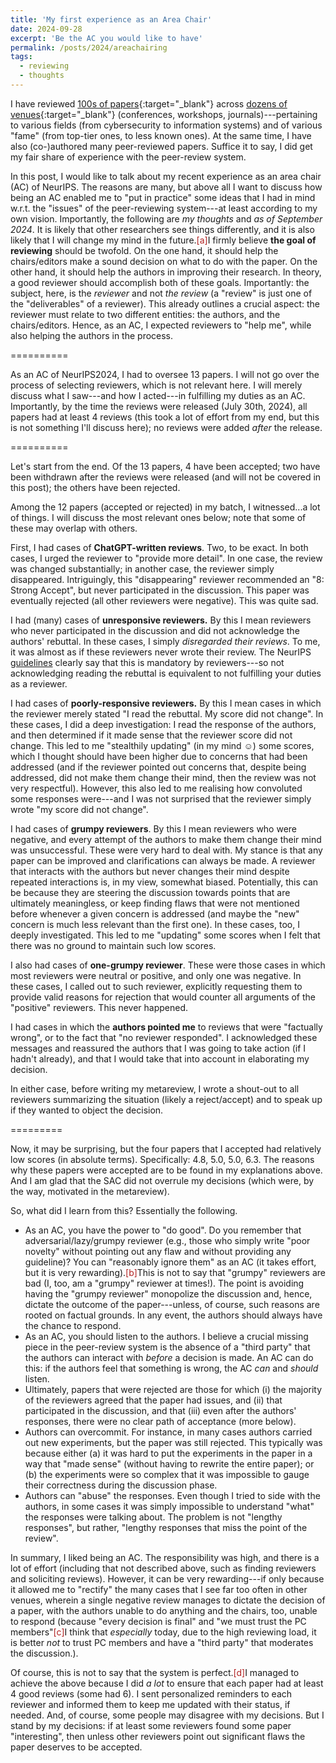 ```yaml
---
title: 'My first experience as an Area Chair'
date: 2024-09-28
excerpt: 'Be the AC you would like to have'
permalink: /posts/2024/areachairing
tags:
  - reviewing
  - thoughts
---
```


I have reviewed [100s of papers](https://www.giovanniapruzzese.com/reviewing){:target="_blank"} across [dozens of venues](https://www.giovanniapruzzese.com/service){:target="_blank"} (conferences, workshops, journals)---pertaining to various fields (from cybersecurity to information systems) and of various "fame" (from top-tier ones, to less known ones). At the same time, I have also (co-)authored many peer-reviewed papers. Suffice it to say, I did get my fair share of experience with the peer-review system. 

In this post, I would like to talk about my recent experience as an area chair (AC) of NeurIPS. The reasons are many, but above all I want to discuss how being an AC enabled me to "put in practice" some ideas that I had in mind w.r.t. the "issues" of the peer-reviewing system---at least according to my own vision. Importantly, the following are _my thoughts_ and _as of September 2024_. It is likely that other researchers see things differently, and it is also likely that I will change my mind in the future.<span class="footnote"><a style="color:firebrick">[a]</a><span class="footnote_content">I firmly believe **the goal of reviewing** should be twofold. On the one hand, it should help the chairs/editors make a sound decision on what to do with the paper. On the other hand, it should help the authors in improving their research. In theory, a good reviewer should accomplish both of these goals. Importantly: the subject, here, is the _reviewer_ and not _the review_ (a "review" is just one of the "deliverables" of a reviewer). This already outlines a crucial aspect: the reviewer must relate to two different entities: the authors, and the chairs/editors. Hence, as an AC, I expected reviewers to "help me", while also helping the authors in the process.</span></span>  

==========

As an AC of NeurIPS2024, I had to oversee 13 papers. 
I will not go over the process of selecting reviewers, which is not relevant here. I will merely discuss what I saw---and how I acted---in fulfilling my duties as an AC. Importantly, by the time the reviews were released (July 30th, 2024), all papers had at least 4 reviews (this took a lot of effort from my end, but this is not something I'll discuss here); no reviews were added _after_ the release.

==========

Let's start from the end. Of the 13 papers, 4 have been accepted; two have been withdrawn after the reviews were released (and will not be covered in this post); the others have been rejected. 

Among the 12 papers (accepted or rejected) in my batch, I witnessed...a lot of things. I will discuss the most relevant ones below; note that some of these may overlap with others.

First, I had cases of **ChatGPT-written reviews**. Two, to be exact. In both cases, I urged the reviewer to "provide more detail". In one case, the review was changed substantially; in another case, the reviewer simply disappeared. Intriguingly, this "disappearing" reviewer recommended an "8: Strong Accept", but never participated in the discussion. This paper was eventually rejected (all other reviewers were negative). This was quite sad. 

I had (many) cases of **unresponsive reviewers.** By this I mean reviewers who never participated in the discussion and did not acknowledge the authors' rebuttal. In these cases, I simply _disregarded their reviews_. To me, it was almost as if these reviewers never wrote their review. The NeurIPS [guidelines](https://neurips.cc/Conferences/2024/ReviewerGuidelines) clearly say that this is mandatory by reviewers---so not acknowledging reading the rebuttal is equivalent to not fulfilling your duties as a reviewer.

I had cases of **poorly-responsive reviewers.** By this I mean cases in which the reviewer merely stated "I read the rebuttal. My score did not change". In these cases, I did a deep investigation: I read the response of the authors, and then determined if it made sense that the reviewer score did not change. This led to me "stealthily updating" (in my mind ☺) some scores, which I thought should have been higher due to concerns that had been addressed (and if the reviewer pointed out concerns that, despite being addressed, did not make them change their mind, then the review was not very respectful). However, this also led to me realising how convoluted some responses were---and I was not surprised that the reviewer simply wrote "my score did not change". 

I had cases of **grumpy reviewers**. By this I mean reviewers who were negative, and every attempt of the authors to make them change their mind was unsuccessful. These were very hard to deal with. My stance is that any paper can be improved and clarifications can always be made. A reviewer that interacts with the authors but never changes their mind despite repeated interactions is, in my view, somewhat biased. Potentially, this can be because they are steering the discussion towards points that are ultimately meaningless, or keep finding flaws that were not mentioned before whenever a given concern is addressed (and maybe the "new" concern is much less relevant than the first one). In these cases, too, I deeply investigated. This led to me "updating" some scores when I felt that there was no ground to maintain such low scores.

I also had cases of **one-grumpy reviewer**. These were those cases in which most reviewers were neutral or positive, and only one was negative. In these cases, I called out to such reviewer, explicitly requesting them to provide valid reasons for rejection that would counter all arguments of the "positive" reviewers. This never happened.

I had cases in which the **authors pointed me** to reviews that were "factually wrong", or to the fact that "no reviewer responded". I acknowledged these messages and reassured the authors that I was going to take action (if I hadn't already), and that I would take that into account in elaborating my decision. 


In either case, before writing my metareview, I wrote a shout-out to all reviewers summarizing the situation (likely a reject/accept) and to speak up if they wanted to object the decision.

=========

Now, it may be surprising, but the four papers that I accepted had relatively low scores (in absolute terms). Specifically: 4.8, 5.0, 5.0, 6.3. The reasons why these papers were accepted are to be found in my explanations above. And I am glad that the SAC did not overrule my decisions (which were, by the way, motivated in the metareview).

So, what did I learn from this? Essentially the following.

* As an AC, you have the power to "do good". Do you remember that adversarial/lazy/grumpy reviewer (e.g., those who simply write "poor novelty" without pointing out any flaw and without providing any guideline)? You can "reasonably ignore them" as an AC (it takes effort, but it is very rewarding).<span class="footnote"><a style="color:firebrick">[b]</a><span class="footnote_content">This is not to say that "grumpy" reviewers are bad (I, too, am a "grumpy" reviewer at times!). The point is avoiding having the "grumpy reviewer" monopolize the discussion and, hence, dictate the outcome of the paper---unless, of course, such reasons are rooted on factual grounds. In any event, the authors should always have the chance to respond.</span></span>
* As an AC, you should listen to the authors. I believe a crucial missing piece in the peer-review system is the absence of a "third party" that the authors can interact with _before_ a decision is made. An AC can do this: if the authors feel that something is wrong, the AC _can_ and _should_ listen. 
* Ultimately, papers that were rejected are those for which (i) the majority of the reviewers agreed that the paper had issues, and (ii) that participated in the discussion, and that (iii) even after the authors' responses, there were no clear path of acceptance (more below). 
* Authors can overcommit. For instance, in many cases authors carried out new experiments, but the paper was still rejected. This typically was because either (a) it was hard to put the experiments in the paper in a way that "made sense" (without having to rewrite the entire paper); or (b) the experiments were so complex that it was impossible to gauge their correctness during the discussion phase. 
* Authors can "abuse" the responses. Even though I tried to side with the authors, in some cases it was simply impossible to understand "what" the responses were talking about. The problem is not "lengthy responses", but rather, "lengthy responses that miss the point of the review". 

In summary, I liked being an AC. The responsibility was high, and there is a lot of effort (including that not described above, such as finding reviewers and soliciting reviews). However, it can be very rewarding---if only because it allowed me to "rectify" the many cases that I see far too often in other venues, wherein a single negative review manages to dictate the decision of a paper, with the authors unable to do anything and the chairs, too, unable to respond (because "every decision is final" and "we must trust the PC members"<span class="footnote"><a style="color:firebrick">[c]</a><span class="footnote_content">I think that _especially_ today, due to the high reviewing load, it is better _not_ to trust PC members and have a "third party" that moderates the discussion.</span></span>).

Of course, this is not to say that the system is perfect.<span class="footnote"><a style="color:firebrick">[d]</a><span class="footnote_content">I managed to achieve the above because I did _a lot_ to ensure that each paper had at least 4 good reviews (some had 6). I sent personalized reminders to each reviewer and informed them to keep me updated with their status, if needed.</span></span> And, of course, some people may disagree with my decisions. But I stand by my decisions: if at least some reviewers found some paper "interesting", then unless other reviewers point out significant flaws the paper deserves to be accepted.
